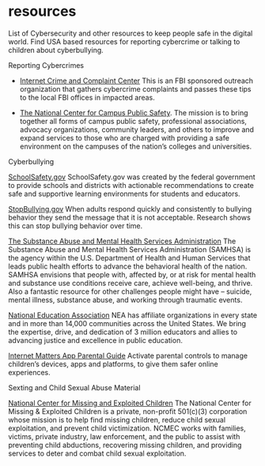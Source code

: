 # resources
List of Cybersecurity and other resources to keep people safe in the digital world. Find USA based resources for reporting cybercrime or talking to children about cyberbullying.

Reporting Cybercrimes

- [Internet Crime and Complaint Center](https://www.ic3.gov/) This is an FBI sponsored outreach organization that gathers cybercrime complaints and passes these tips to the local FBI offices in impacted areas.

- [The National Center for Campus Public Safety](https://www.coehsem.com/training-library/). The mission is to bring together all forms of campus public safety, professional associations, advocacy organizations, community leaders, and others to improve and expand services to those who are charged with providing a safe environment on the campuses of the nation’s colleges and universities.

Cyberbullying

[SchoolSafety.gov](https://www.schoolsafety.gov/resource/how-prevent-cyberbullying-guide-parents-caregivers-and-youth) SchoolSafety.gov was created by the federal government to provide schools and districts with actionable recommendations to create safe and supportive learning environments for students and educators.

[StopBullying.gov](https://www.stopbullying.gov/) When adults respond quickly and consistently to bullying behavior they send the message that it is not acceptable. Research shows this can stop bullying behavior over time.

[The Substance Abuse and Mental Health Services Administration](https://www.samhsa.gov/about) The Substance Abuse and Mental Health Services Administration (SAMHSA) is the agency within the U.S. Department of Health and Human Services that leads public health efforts to advance the behavioral health of the nation. SAMHSA envisions that people with, affected by, or at risk for mental health and substance use conditions receive care, achieve well-being, and thrive. Also a fantastic resource for other challenges people might have – suicide, mental illness, substance abuse, and working through traumatic events.

[National Education Association](https://www.nea.org/professional-excellence/student-engagement/tools-tips/helping-students-deal-cyberbullies) NEA has affiliate organizations in every state and in more than 14,000 communities across the United States. We bring the expertise, drive, and dedication of 3 million educators and allies to advancing justice and excellence in public education.

[Internet Matters App Parental Guide](https://www.internetmatters.org/parental-controls/) Activate parental controls to manage children’s devices, apps and platforms, to give them safer online experiences.

Sexting and Child Sexual Abuse Material

[National Center for Missing and Exploited Children](https://www.missingkids.org/) The National Center for Missing & Exploited Children is a private, non-profit 501(c)(3) corporation whose mission is to help find missing children, reduce child sexual exploitation, and prevent child victimization. NCMEC works with families, victims, private industry, law enforcement, and the public to assist with preventing child abductions, recovering missing children, and providing services to deter and combat child sexual exploitation.



